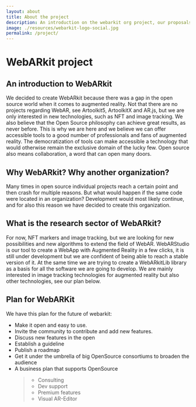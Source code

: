 ```yaml
---
layout: about
title: About the project
description: An introduction on the webarkit org project, our proposals and plans for the future of WebAR.
image: ./resources/webarkit-logo-social.jpg
permalink: /project/
---
```

# WebARkit project
## An introduction to WebARkit
We decided to create WebARkit because there was a gap in the open source world when it comes to augmented reality. Not that there are no projects regarding WebAR, see Artoolkit5, ArtoolkitX and AR.js, but we are only interested in new technologies, such as NFT and image tracking. We also believe that the Open Source philosophy can achieve great results, as never before. This is why we are here and we believe we can offer accessible tools to a good number of professionals and fans of augmented reality. The democratization of tools can make accessible a technology that would otherwise remain the exclusive domain of the lucky few. Open source also means collaboration, a word that can open many doors.
<br/>
## Why WebARkit? Why another organization?
Many times in open source individual projects reach a certain point and then crash for multiple reasons. But what would happen if the same code were located in an organization? Development would most likely continue, and for also this reason we have decided to create this organization.

## What is the research sector of WebARkit?
For now, NFT markers and image tracking, but we are looking for new possibilities and new algorithms to extend the field of WebAR. WebARStudio is our tool to create a WebApp with Augmented Reality in a few clicks, it is still under development but we are confident of being able to reach a stable version of it. At the same time we are trying to create a WebARkitLib library as a basis for all the software we are going to develop.
We are mainly interested in image tracking technologies for augmented reality but also other technologies, see our plan below.

## Plan for WebARKit
We have this plan for the future of webarkit:

 - Make it open and easy to use.
 - Invite the community to contribute and add new features.
 - Discuss new features in the open
 - Establish a guideline
 - Publish a roadmap
 - Get it under the umbrella of big OpenSource consortiums to broaden the audience
 - A business plan that supports OpenSource
   > - Consulting
   > - Dev support
   > - Premium features
   > - Visual AR-Editor
